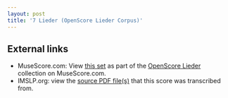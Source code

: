 ```yaml
---
layout: post
title: '7 Lieder (OpenScore Lieder Corpus)'
---
```


## External links

- MuseScore.com: View [this set] as part of the [OpenScore Lieder] collection on MuseScore.com.
- IMSLP.org: view the [source PDF file(s)][IMSLP] that this score was transcribed from.

[IMSLP]: https://imslp.org/wiki/Special:ReverseLookup/556602
[this set]: https://musescore.com/openscore-lieder-corpus/sets/5103577
[OpenScore Lieder]: https://musescore.com/openscore-lieder-corpus
